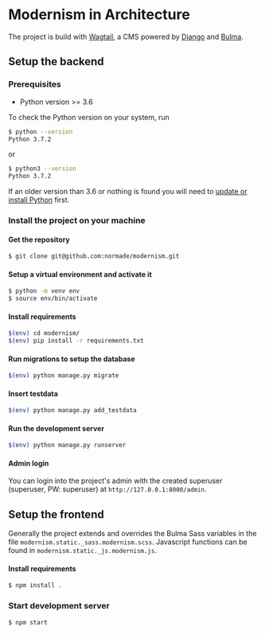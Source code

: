 # Modernism in Architecture

The project is build with [Wagtail](https://wagtail.io/), a CMS powered by [Django](https://www.djangoproject.com/) and [Bulma](https://bulma.io).

## Setup the backend

### Prerequisites
- Python version >= 3.6

To check the Python version on your system, run
```bash
$ python --version
Python 3.7.2
```
or 
```bash
$ python3 --version
Python 3.7.2
```

If an older version than 3.6 or nothing is found you will need to [update or install Python](https://realpython.com/installing-python/) first. 

### Install the project on your machine

#### Get the repository

```bash
$ git clone git@github.com:normade/modernism.git 
```

#### Setup a virtual environment and activate it

```bash
$ python -m venv env
$ source env/bin/activate
```

#### Install requirements
```bash
$(env) cd modernism/
$(env) pip install -r requirements.txt
```

#### Run migrations to setup the database 
```bash
$(env) python manage.py migrate
```

#### Insert testdata
```bash
$(env) python manage.py add_testdata
```

#### Run the development server
```bash
$(env) python manage.py runserver
```

#### Admin login
You can login into the project's admin with the created superuser (superuser, PW: superuser) at `http://127.0.0.1:8000/admin`.

## Setup the frontend

Generally the project extends and overrides the Bulma Sass variables in the file `modernism.static._sass.modernism.scss`.
Javascript functions can be found in `modernism.static._js.modernism.js`.

#### Install requirements
```bash
$ npm install .
```

### Start development server
```bash
$ npm start
```

